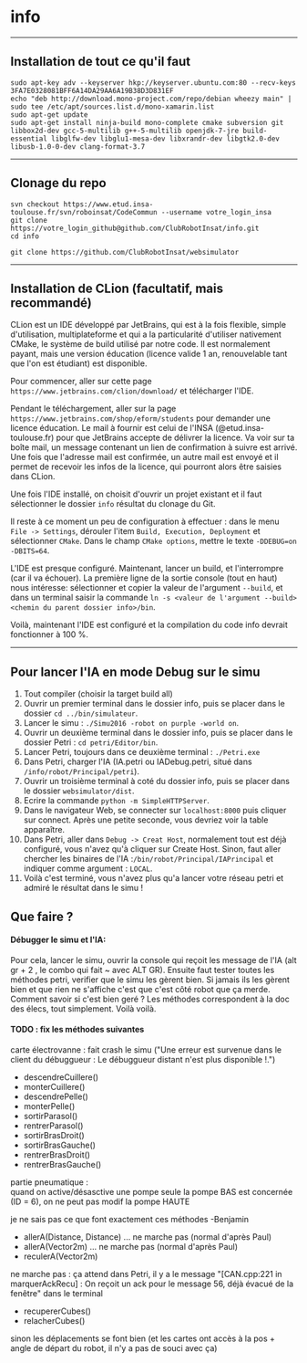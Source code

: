# info
------------
Installation de tout ce qu'il faut
------------

```
sudo apt-key adv --keyserver hkp://keyserver.ubuntu.com:80 --recv-keys 3FA7E0328081BFF6A14DA29AA6A19B38D3D831EF
echo "deb http://download.mono-project.com/repo/debian wheezy main" | sudo tee /etc/apt/sources.list.d/mono-xamarin.list
sudo apt-get update
sudo apt-get install ninja-build mono-complete cmake subversion git libbox2d-dev gcc-5-multilib g++-5-multilib openjdk-7-jre build-essential libglfw-dev libglu1-mesa-dev libxrandr-dev libgtk2.0-dev libusb-1.0-0-dev clang-format-3.7
```
------------
Clonage du repo
------------
```
svn checkout https://www.etud.insa-toulouse.fr/svn/roboinsat/CodeCommun --username votre_login_insa
git clone https://votre_login_github@github.com/ClubRobotInsat/info.git
cd info

git clone https://github.com/ClubRobotInsat/websimulator
```

------------
Installation de CLion (facultatif, mais recommandé)
------------
CLion est un IDE développé par JetBrains, qui est à la fois flexible, simple d'utilisation, multiplateforme et qui a la particularité d'utiliser nativement CMake, le système de build utilisé par notre code.
Il est normalement payant, mais une version éducation (licence valide 1 an, renouvelable tant que l'on est étudiant) est disponible.

Pour commencer, aller sur cette page ```https://www.jetbrains.com/clion/download/``` et télécharger l'IDE.

Pendant le téléchargement, aller sur la page ```https://www.jetbrains.com/shop/eform/students``` pour demander une licence éducation.
Le mail à fournir est celui de l'INSA (@etud.insa-toulouse.fr) pour que JetBrains accepte de délivrer la licence. Va voir sur ta boîte mail, un message contenant un lien de confirmation à suivre est arrivé. Une fois que l'adresse mail est confirmée, un autre mail est envoyé et il permet de recevoir les infos de la licence, qui pourront alors être saisies dans CLion.

Une fois l'IDE installé, on choisit d'ouvrir un projet existant et il faut sélectionner le dossier ```info``` résultat du clonage du Git.

Il reste à ce moment un peu de configuration à effectuer : dans le menu ```File -> Settings```, dérouler l'item ```Build, Execution, Deployment``` et sélectionner ```CMake```.
Dans le champ ```CMake options```, mettre le texte ```-DDEBUG=on -DBITS=64```.

L'IDE est presque configuré. Maintenant, lancer un build, et l'interrompre (car il va échouer).
La première ligne de la sortie console (tout en haut) nous intéresse: sélectionner et copier la valeur de l'argument ```--build```, et dans un terminal saisir la commande ```ln -s <valeur de l'argument --build> <chemin du parent dossier info>/bin```.

Voilà, maintenant l'IDE est configuré et la compilation du code info devrait fonctionner à 100 %.


--------------------------
Pour lancer l'IA en mode Debug sur le simu
--------------------------
1. Tout compiler (choisir la target build all)
2. Ouvrir un premier terminal dans le dossier info, puis se placer dans le dossier ```cd ../bin/simulateur```.
3. Lancer le simu : ```./Simu2016 -robot on purple -world on```.
4. Ouvrir un deuxième terminal dans le dossier info, puis se placer dans le dossier Petri : ```cd petri/Editor/bin```.
5. Lancer Petri, toujours dans ce deuxième terminal : ```./Petri.exe```
6. Dans Petri, charger l'IA (IA.petri ou IADebug.petri, situé dans ```/info/robot/Principal/petri```).
7. Ouvrir un troisième terminal à coté du dossier info, puis se placer dans le dossier ```websimulator/dist```.
8. Ecrire la commande ```python -m SimpleHTTPServer```.
9. Dans le navigateur Web, se connecter sur ```localhost:8000``` puis cliquer sur connect. Après une petite seconde, vous devriez voir la table apparaître.
10. Dans Petri, aller dans ```Debug -> Creat Host```, normalement tout est déjà configuré, vous n'avez qu'à cliquer sur Create Host. Sinon, faut aller chercher les binaires de l'IA :```/bin/robot/Principal/IAPrincipal``` et indiquer comme argument : ```LOCAL```.
11. Voilà c'est terminé, vous n'avez plus qu'a lancer votre réseau petri et admiré le résultat dans le simu !


## Que faire ? 

#### Débugger le simu et l'IA:

Pour cela, lancer le simu, ouvrir la console qui reçoit les message de l'IA (alt gr + 2 , le combo qui fait ~ avec ALT GR).
Ensuite faut tester toutes les méthodes petri, verifier que le simu les gèrent bien. Si jamais ils les gèrent bien et que rien ne s'affiche c'est que c'est côté robot que ça merde.
Comment savoir si c'est bien geré ? Les méthodes correspondent à la doc des élecs, tout simplement.
Voilà voilà.

#### TODO : fix les méthodes suivantes

carte électrovanne : fait crash le simu ("Une erreur est survenue dans le client du débuggueur : Le débuggueur distant n'est plus disponible !.")
* descendreCuillere()
* monterCuillere()
* descendrePelle()
* monterPelle()
* sortirParasol()
* rentrerParasol()
* sortirBrasDroit()
* sortirBrasGauche()
* rentrerBrasDroit()
* rentrerBrasGauche()

partie pneumatique :  
quand on active/désasctive une pompe seule la pompe BAS est concernée (ID = 6), on ne peut pas modif la pompe HAUTE  
  
je ne sais pas ce que font exactement ces méthodes -Benjamin
* allerA(Distance, Distance)   ... ne marche pas (normal d'après Paul)
* allerA(Vector2m)             ... ne marche pas (normal d'après Paul)
* reculerA(Vector2m)
  
ne marche pas : ça attend dans Petri, il y a le message "[CAN.cpp:221 in marquerAckRecu] : On reçoit un ack pour le message 56, déjà évacué de la fenêtre" dans le terminal
* recupererCubes()
* relacherCubes()  
  
sinon les déplacements se font bien (et les cartes ont accès à la pos + angle de départ du robot, il n'y a pas de souci avec ça)
